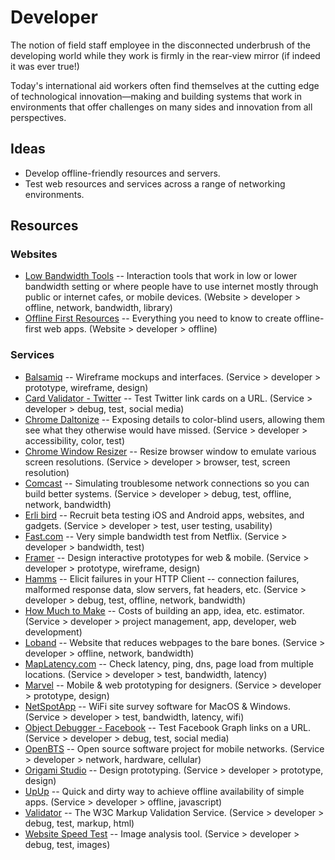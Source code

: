 # Developer

The notion of field staff employee in the disconnected underbrush of the developing world while they work is firmly in the rear-view mirror (if indeed it was ever true!)

Today's international aid workers often find themselves at the cutting edge of technological innovation—making and building systems that work in environments that offer challenges on many sides and innovation from all perspectives.

## Ideas

- Develop offline-friendly resources and servers.
- Test web resources and services across a range of networking environments.



## Resources

### Websites

- [Low Bandwidth Tools](http://www.kstoolkit.org/Low+Bandwidth+Tools) -- Interaction tools that work in low or lower bandwidth setting or where people have to use internet mostly through public or internet cafes, or mobile devices. (Website > developer > offline, network, bandwidth, library)
- [Offline First Resources](https://github.com/pazguille/offline-first) -- Everything you need to know to create offline-first web apps. (Website > developer > offline)



### Services

- [Balsamiq](https://balsamiq.com/) -- Wireframe mockups and interfaces. (Service > developer > prototype, wireframe, design)
- [Card Validator - Twitter](https://cards-dev.twitter.com/validator) -- Test Twitter link cards on a URL. (Service > developer > debug, test, social media)
- [Chrome Daltonize](https://chrome.google.com/webstore/detail/chrome-daltonize/efeladnkafmoofnbagdbfaieabmejfcf) -- Exposing details to color-blind users, allowing them see what they otherwise would have missed. (Service > developer > accessibility, color, test)
- [Chrome Window Resizer](https://chrome.google.com/webstore/detail/window-resizer/kkelicaakdanhinjdeammmilcgefonfh/) -- Resize browser window to emulate various screen resolutions. (Service > developer > browser, test, screen resolution)
- [Comcast](https://github.com/tylertreat/Comcast) -- Simulating troublesome network connections so you can build better systems. (Service > developer > debug, test, offline, network, bandwidth)
- [Erli bird](https://erlibird.com/) -- Recruit beta testing iOS and Android apps, websites, and gadgets. (Service > developer > test, user testing, usability)
- [Fast.com](https://fast.com/) -- Very simple bandwidth test from Netflix. (Service > developer > bandwidth, test)
- [Framer](https://framer.com/) -- Design interactive prototypes for web & mobile. (Service > developer > prototype, wireframe, design)
- [Hamms](https://github.com/kevinburke/hamms) -- Elicit failures in your HTTP Client -- connection failures, malformed response data, slow servers, fat headers, etc. (Service > developer > debug, test, offline, network, bandwidth)
- [How Much to Make](http://howmuchtomake.com/) -- Costs of building an app, idea, etc. estimator. (Service > developer > project management, app, developer, web development)
- [Loband](http://www.loband.org/loband/) -- Website that reduces webpages to the bare bones. (Service > developer > offline, network, bandwidth)
- [MapLatency.com](http://www.maplatency.com/) -- Check latency, ping, dns, page load from multiple locations. (Service > developer > test, bandwidth, latency)
- [Marvel](https://marvelapp.com/) -- Mobile & web prototyping for designers. (Service > developer > prototype, design)
- [NetSpotApp](https://www.netspotapp.com/) -- WiFi site survey software for MacOS & Windows. (Service > developer > test, bandwidth, latency, wifi)
- [Object Debugger - Facebook](https://developers.facebook.com/tools/debug/og/object?q=) -- Test Facebook Graph links on a URL. (Service > developer > debug, test, social media)
- [OpenBTS](http://openbts.org/) -- Open source software project for mobile networks. (Service > developer > network, hardware, cellular)
- [Origami Studio](http://origami.design/) -- Design prototyping. (Service > developer > prototype, design)
- [UpUp](https://github.com/TalAter/UpUp/) -- Quick and dirty way to achieve offline availability of simple apps. (Service > developer > offline, javascript)
- [Validator](http://validator.w3.org/) -- The W3C Markup Validation Service. (Service > developer > debug, test, markup, html)
- [Website Speed Test](https://webspeedtest.cloudinary.com/) -- Image analysis tool. (Service > developer > debug, test, images)


